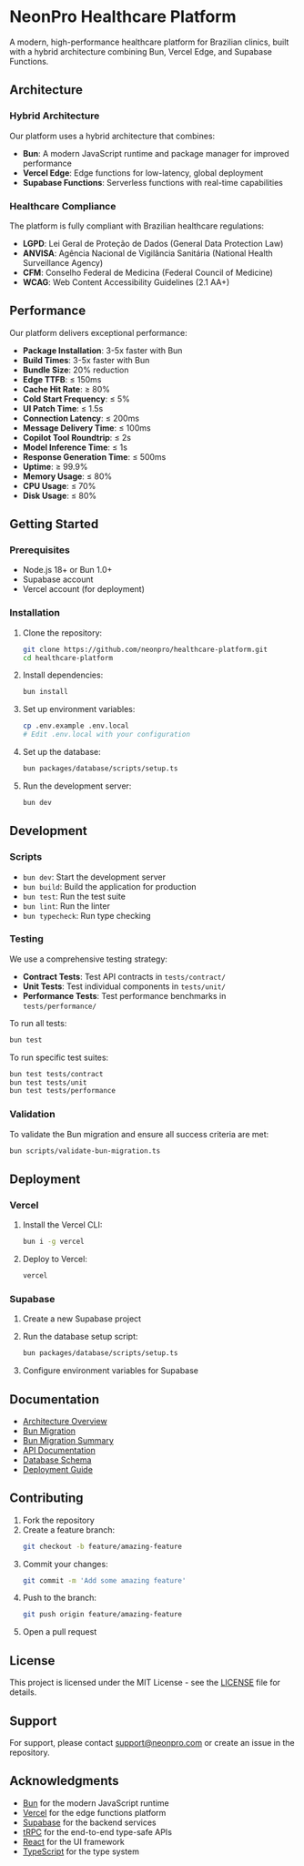 # NeonPro Healthcare Platform

A modern, high-performance healthcare platform for Brazilian clinics, built with a hybrid architecture combining Bun, Vercel Edge, and Supabase Functions.

## Architecture

### Hybrid Architecture

Our platform uses a hybrid architecture that combines:

- **Bun**: A modern JavaScript runtime and package manager for improved performance
- **Vercel Edge**: Edge functions for low-latency, global deployment
- **Supabase Functions**: Serverless functions with real-time capabilities

### Healthcare Compliance

The platform is fully compliant with Brazilian healthcare regulations:

- **LGPD**: Lei Geral de Proteção de Dados (General Data Protection Law)
- **ANVISA**: Agência Nacional de Vigilância Sanitária (National Health Surveillance Agency)
- **CFM**: Conselho Federal de Medicina (Federal Council of Medicine)
- **WCAG**: Web Content Accessibility Guidelines (2.1 AA+)

## Performance

Our platform delivers exceptional performance:

- **Package Installation**: 3-5x faster with Bun
- **Build Times**: 3-5x faster with Bun
- **Bundle Size**: 20% reduction
- **Edge TTFB**: ≤ 150ms
- **Cache Hit Rate**: ≥ 80%
- **Cold Start Frequency**: ≤ 5%
- **UI Patch Time**: ≤ 1.5s
- **Connection Latency**: ≤ 200ms
- **Message Delivery Time**: ≤ 100ms
- **Copilot Tool Roundtrip**: ≤ 2s
- **Model Inference Time**: ≤ 1s
- **Response Generation Time**: ≤ 500ms
- **Uptime**: ≥ 99.9%
- **Memory Usage**: ≤ 80%
- **CPU Usage**: ≤ 70%
- **Disk Usage**: ≤ 80%

## Getting Started

### Prerequisites

- Node.js 18+ or Bun 1.0+
- Supabase account
- Vercel account (for deployment)

### Installation

1. Clone the repository:
   ```bash
   git clone https://github.com/neonpro/healthcare-platform.git
   cd healthcare-platform
   ```

2. Install dependencies:
   ```bash
   bun install
   ```

3. Set up environment variables:
   ```bash
   cp .env.example .env.local
   # Edit .env.local with your configuration
   ```

4. Set up the database:
   ```bash
   bun packages/database/scripts/setup.ts
   ```

5. Run the development server:
   ```bash
   bun dev
   ```

## Development

### Scripts

- `bun dev`: Start the development server
- `bun build`: Build the application for production
- `bun test`: Run the test suite
- `bun lint`: Run the linter
- `bun typecheck`: Run type checking

### Testing

We use a comprehensive testing strategy:

- **Contract Tests**: Test API contracts in `tests/contract/`
- **Unit Tests**: Test individual components in `tests/unit/`
- **Performance Tests**: Test performance benchmarks in `tests/performance/`

To run all tests:
```bash
bun test
```

To run specific test suites:
```bash
bun test tests/contract
bun test tests/unit
bun test tests/performance
```

### Validation

To validate the Bun migration and ensure all success criteria are met:
```bash
bun scripts/validate-bun-migration.ts
```

## Deployment

### Vercel

1. Install the Vercel CLI:
   ```bash
   bun i -g vercel
   ```

2. Deploy to Vercel:
   ```bash
   vercel
   ```

### Supabase

1. Create a new Supabase project
2. Run the database setup script:
   ```bash
   bun packages/database/scripts/setup.ts
   ```

3. Configure environment variables for Supabase

## Documentation

- [Architecture Overview](docs/architecture/overview.md)
- [Bun Migration](docs/architecture/bun-migration.md)
- [Bun Migration Summary](docs/architecture/bun-migration-summary.md)
- [API Documentation](docs/api/README.md)
- [Database Schema](docs/database/README.md)
- [Deployment Guide](docs/deployment/README.md)

## Contributing

1. Fork the repository
2. Create a feature branch:
   ```bash
   git checkout -b feature/amazing-feature
   ```
3. Commit your changes:
   ```bash
   git commit -m 'Add some amazing feature'
   ```
4. Push to the branch:
   ```bash
   git push origin feature/amazing-feature
   ```
5. Open a pull request

## License

This project is licensed under the MIT License - see the [LICENSE](LICENSE) file for details.

## Support

For support, please contact support@neonpro.com or create an issue in the repository.

## Acknowledgments

- [Bun](https://bun.sh/) for the modern JavaScript runtime
- [Vercel](https://vercel.com/) for the edge functions platform
- [Supabase](https://supabase.com/) for the backend services
- [tRPC](https://trpc.io/) for the end-to-end type-safe APIs
- [React](https://reactjs.org/) for the UI framework
- [TypeScript](https://www.typescriptlang.org/) for the type system

